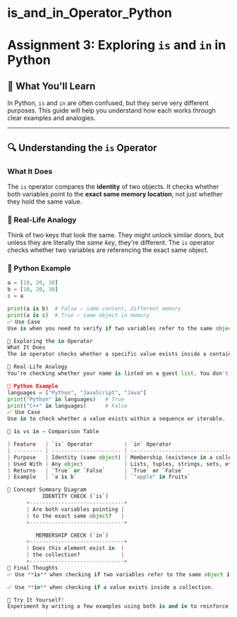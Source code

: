 # is_and_in_Operator_Python
# Assignment 3: Exploring `is` and `in` in Python

## 📘 What You'll Learn
In Python, `is` and `in` are often confused, but they serve very different purposes. This guide will help you understand how each works through clear examples and analogies.

---

## 🔍 Understanding the `is` Operator

### What It Does
The `is` operator compares the **identity** of two objects. It checks whether both variables point to the **exact same memory location**, not just whether they hold the same value.

### 🔑 Real-Life Analogy
Think of two keys that look the same. They might unlock similar doors, but unless they are literally the *same key*, they're different. The `is` operator checks whether two variables are referencing the exact same object.

### 🧪 Python Example
```python
a = [10, 20, 30]
b = [10, 20, 30]
c = a

print(a is b)  # False – same content, different memory
print(a is c)  # True – same object in memory
✅ Use Case
Use is when you need to verify if two variables refer to the same object in memory.

🔎 Exploring the in Operator
What It Does
The in operator checks whether a specific value exists inside a container like a list, string, tuple, or dictionary.

🧳 Real-Life Analogy
You’re checking whether your name is listed on a guest list. You don't care where the list came from—just whether your name is in it.

🧪 Python Example
languages = ["Python", "JavaScript", "Java"]
print("Python" in languages)   # True
print("C++" in languages)      # False
✅ Use Case
Use in to check whether a value exists within a sequence or iterable.

🔄 is vs in — Comparison Table

| Feature   | `is` Operator          | `in` Operator                          |
| --------- | ---------------------- | -------------------------------------- |
| Purpose   | Identity (same object) | Membership (existence in a collection) |
| Used With | Any object             | Lists, tuples, strings, sets, etc.     |
| Returns   | `True` or `False`      | `True` or `False`                      |
| Example   | `a is b`               | `"apple" in fruits`                    |

🧠 Concept Summary Diagram
           IDENTITY CHECK (`is`)
      +------------------------------+
      | Are both variables pointing |
      | to the exact same object?   |
      +------------------------------+

         MEMBERSHIP CHECK (`in`)
      +------------------------------+
      | Does this element exist in  |
      | the collection?             |
      +------------------------------+
🏁 Final Thoughts
✅ Use **is** when checking if two variables refer to the same object in memory.

✅ Use **in** when checking if a value exists inside a collection.

🚀 Try It Yourself!
Experiment by writing a few examples using both is and in to reinforce your understanding. Happy coding!
